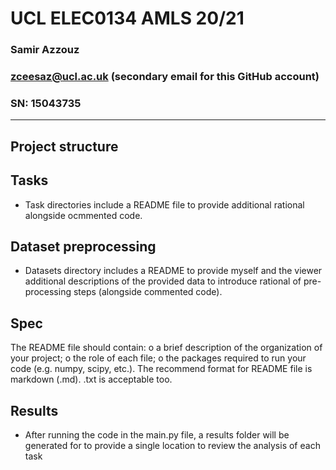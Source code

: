 # UCL ELEC0134 AMLS 20/21

### Samir Azzouz

### zceesaz@ucl.ac.uk (secondary email for this GitHub account)

### SN: 15043735

---

## Project structure

## Tasks

- Task directories include a README file to provide additional rational alongside ocmmented code.

## Dataset preprocessing

- Datasets directory includes a README to provide myself and the viewer additional descriptions of the provided data to introduce rational of pre-processing steps (alongside commented code).

## Spec

The README file should contain:
o a brief description of the organization of your project;
o the role of each file;
o the packages required to run your code (e.g. numpy, scipy, etc.).
The recommend format for README file is markdown (.md). .txt is acceptable
too.

## Results

- After running the code in the main.py file, a results folder will be generated for to provide a single location to review the analysis of each task
